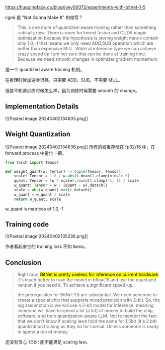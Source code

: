 
https://huggingface.co/blog/joey00072/experiments-with-bitnet-1-5

ngmi 是 "Not Gonna Make It" 的缩写？

> This is one more of quantized-aware training rather than something radically new. There is room for kernel fusion and CUDA magic optimization because the hypothesis is storing weight matrix contain only 1,0,-1 that means we only need ADD,SUB operation which are better than expensive MUL. While at inference type we can achieve crazy speed up I am not sure that can be done at training time. Because we need smooth changes in optimizer gradient momentum.

是一个 quantized aware training 机制。

在推理时候加速会很强，只需要 ADD、SUB，不需要 MUL。

但是不知道训练时候怎么样，因为训练时候需要 smooth 的 change。

## Implementation Details

![[Pasted image 20240402134605.png]]

## Weight Quantization

![[Pasted image 20240402134636.png]]
所有的权重存储在 fp32/16 中，在 forward process 中量化一把。

```python
from torch import Tensor

def weight_quant(w: Tensor) -> tuple[Tensor, Tensor]:
    scale: Tensor = 1.0 / w.abs().mean().clamp(min=1e-5)
    quant: Tensor = (w * scale).round().clamp(-1, 1) / scale
    w_quant: Tensor = w + (quant - w).detach()
    scale = abs(w_quant).max().detach()
    w_quant = w_quant / scale
    return w_quant, scale 
```


w_quant is matrices of 1,0,-1

## Training code

![[Pasted image 20240402135239.png]]

作者看起来它的 training loss 不如 llama。
## Conclusion


> Right now, <mark>BitNet is pretty useless for inference on current hardware</mark>; it's much better to train the model in bfloat16 and use the quantized version if you need it. To achieve a significant speed-up,

> the prerequisites for BitNet 1.5 are substantial. We need someone to create a special chip that supports mixed precision with 2-bit. So, the big assumption is we will use a 2-bit model for inference, meaning someone will have to spend a lot (a lot) of money to build the chip, software, and train quantization-aware LLM. Not to mention the fact that we don't know if scaling laws hold the same for 1.5bit (it's 2 bit) quantization training as they do for normal. Unless someone is ready to spend a ton of money.

还没有信心 1.5bit 能不能满足 scaling law。